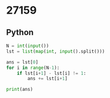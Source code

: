 # 27159

## Python

```python
N = int(input())
lst = list(map(int, input().split()))

ans = lst[0]
for i in range(N-1):
    if lst[i+1] - lst[i] != 1:
        ans += lst[i+1]

print(ans)

```
